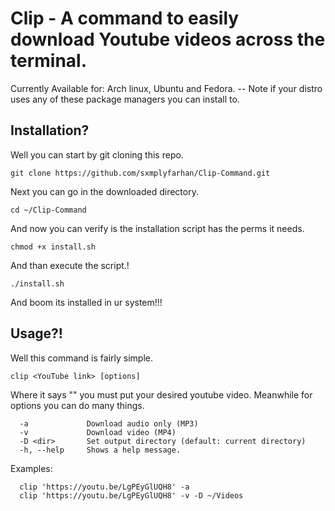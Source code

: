 # Clip - A command to easily download Youtube videos across the terminal.

Currently Available for:
Arch linux, Ubuntu and Fedora. -- Note if your distro uses any of these package managers you can install to.

## Installation?

Well you can start by git cloning this repo.

```
git clone https://github.com/sxmplyfarhan/Clip-Command.git
```

Next you can go in the downloaded directory.

```
cd ~/Clip-Command
```

And now you can verify is the installation script has the perms it needs.

```
chmod +x install.sh
```

And than execute the script.!

```
./install.sh
```

And boom its installed in ur system!!!


## Usage?!

Well this command is fairly simple.

`
clip <YouTube link> [options]
`

Where it says "<YouTube link>" you must put your desired youtube video.
Meanwhile for options you can do many things.

```
  -a             Download audio only (MP3)
  -v             Download video (MP4)
  -D <dir>       Set output directory (default: current directory)
  -h, --help     Shows a help message.
```

Examples:

```
  clip 'https://youtu.be/LgPEyGlUQH8' -a
  clip 'https://youtu.be/LgPEyGlUQH8' -v -D ~/Videos
```
